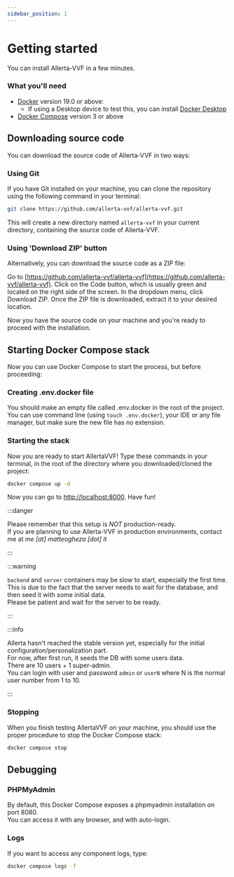```yaml
---
sidebar_position: 1
---
```


# Getting started

You can install Allerta-VVF in a few minutes.

### What you'll need

- [Docker](https://www.docker.com/get-started/) version 19.0 or above:
  - If using a Desktop device to test this, you can install [Docker Desktop](https://www.docker.com/products/docker-desktop/)
- [Docker Compose](https://docs.docker.com/compose/install/) version 3 or above

## Downloading source code

You can download the source code of Allerta-VVF in two ways:

### Using Git

If you have Git installed on your machine, you can clone the repository using the following command in your terminal:

```bash
git clone https://github.com/allerta-vvf/allerta-vvf.git
```

This will create a new directory named `allerta-vvf` in your current directory, containing the source code of Allerta-VVF.

### Using 'Download ZIP' button
Alternatively, you can download the source code as a ZIP file:

Go to [https://github.com/allerta-vvf/allerta-vvf](https://github.com/allerta-vvf/allerta-vvf).
Click on the Code button, which is usually green and located on the right side of the screen.
In the dropdown menu, click Download ZIP.
Once the ZIP file is downloaded, extract it to your desired location.

Now you have the source code on your machine and you're ready to proceed with the installation.

## Starting Docker Compose stack

Now you can use Docker Compose to start the process, but before proceeding:

### Creating .env.docker file
You should make an empty file called .env.docker in the root of the project.
You can use command line (using `touch .env.docker`), your IDE or any file manager,
but make sure the new file has no extension.

### Starting the stack
Now you are ready to start AllertaVVF!
Type these commands in your terminal, in the root of the directory where you downloaded/cloned the project:
```bash
docker compose up -d
```

Now you can go to [http://localhost:8000](http://localhost:8000). Have fun!

:::danger

Please remember that this setup is *NOT* production-ready.  
If you are planning to use Allerta-VVF in production environments, contact me at _me [at] matteogheza [dot] it_

:::

:::warning

`backend` and `server` containers may be slow to start, especially the first time.  
This is due to the fact that the server needs to wait for the database, and then seed it with some initial data.  
Please be patient and wait for the server to be ready.

:::

:::info

Allerta hasn't reached the stable version yet, especially for the initial configuration/personalization part.  
For now, after first run, it seeds the DB with some users data.  
There are 10 users + 1 super-admin.  
You can login with user and password `admin` or `userN` where N is the normal user number from 1 to 10.

:::

### Stopping
When you finish testing AllertaVVF on your machine, you should use the proper procedure to stop the Docker Compose stack:
```bash
docker compose stop
```

## Debugging

### PHPMyAdmin
By default, this Docker Compose exposes a phpmyadmin installation on port 8080.  
You can access it with any browser, and with auto-login.

### Logs
If you want to access any component logs, type:
```bash
docker compose logs -f
```
